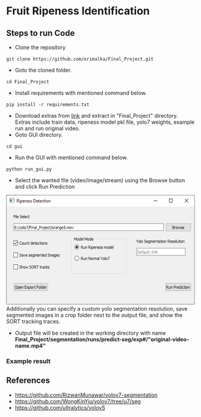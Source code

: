 # Fruit Ripeness Identification


## Steps to run Code

- Clone the repository
```
git clone https://github.com/orimalka/Final_Project.git
```
- Goto the cloned folder.
```
cd Final_Project
```
- Install requirements with mentioned command below.
```
pip install -r requirements.txt
```
- Download extras from [link](https://drive.google.com/file/d/1OQe0HpIIptfsiWySxa9pcOt4xf_j9r84/view?usp=drive_link) and extract in "Final_Project" directory.
Extras include train data, ripeness model pkl file, yolo7 weights,
example run and run original video.
- Goto GUI directory.
```
cd gui
```
- Run the GUI with mentioned command below.
```
python run_gui.py
```
- Select the wanted file (video/image/stream) using the Browse button and click Run Prediction
<img src="https://raw.githubusercontent.com/orimalka/Final_Project/main/gui_pic.png" width=552 height=293>
Additionally you can specify a custom yolo segmentation resolution, save segmented images in a crop folder next to the output file, and show the SORT tracking traces.


- Output file will be created in the working directory with name <b>Final_Project/segmentation/runs/predict-seg/exp#/"original-video-name.mp4"</b>

### Example result






## References
- https://github.com/RizwanMunawar/yolov7-segmentation
- https://github.com/WongKinYiu/yolov7/tree/u7/seg
- https://github.com/ultralytics/yolov5

